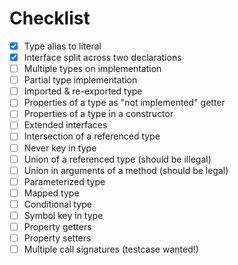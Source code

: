 # Checklist

- [x] Type alias to literal
- [x] Interface split across two declarations
- [ ] Multiple types on implementation
- [ ] Partial type implementation
- [ ] Imported & re-exported type
- [ ] Properties of a type as "not implemented" getter
- [ ] Properties of a type in a constructor
- [ ] Extended interfaces
- [ ] Intersection of a referenced type
- [ ] Never key in type
- [ ] Union of a referenced type (should be illegal)
- [ ] Union in arguments of a method (should be legal)
- [ ] Parameterized type
- [ ] Mapped type
- [ ] Conditional type
- [ ] Symbol key in type
- [ ] Property getters
- [ ] Property setters
- [ ] Multiple call signatures (testcase wanted!)
